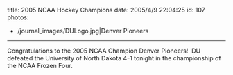 title: 2005 NCAA Hockey Champions
date: 2005/4/9 22:04:25
id: 107
photos:
- /journal_images/DULogo.jpg|Denver Pioneers
---
Congratulations to the 2005 NCAA Champion Denver Pioneers!  DU defeated the University of North Dakota 4-1 tonight in the championship of the NCAA Frozen Four.